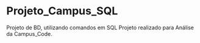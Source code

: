 # Projeto_Campus_SQL
Projeto de BD, utilizando comandos em SQL
Projeto realizado para Análise da Campus_Code.
